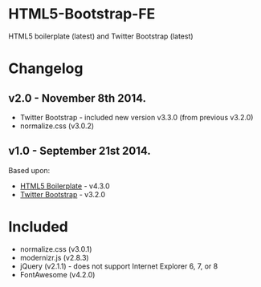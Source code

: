 HTML5-Bootstrap-FE
==================

HTML5 boilerplate (latest) and Twitter Bootstrap (latest)


Changelog
=========

v2.0 - November 8th 2014. 
-------------------------

- Twitter Bootstrap - included new version v3.3.0 (from previous v3.2.0)
- normalize.css (v3.0.2)



v1.0 - September 21st 2014.
---------------------------

Based upon:

- [HTML5 Boilerplate](https://github.com/h5bp/html5-boilerplate) - v4.3.0
- [Twitter Bootstrap](https://github.com/twbs/bootstrap) - v3.2.0

Included
========

- normalize.css (v3.0.1)
- modernizr.js (v2.8.3)
- jQuery (v2.1.1) - does not support Internet Explorer 6, 7, or 8
- FontAwesome (v4.2.0)



